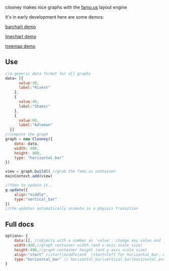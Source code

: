 
clooney makes nice graphs with the [famo.us](http://famo.us) layout engine

it's in early development
here are some demos:

[barchart demo](https://rawgit.com/spencermountain/famo.us_scratch/master/graphs/index.html)

[linechart demo](https://rawgit.com/spencermountain/famo.us_scratch/master/areabar/index.html)

[treemap demo](https://rawgit.com/spencermountain/famo.us_scratch/master/treemap/index.html)


## Use
```javascript
//a generic data format for all graphs
data= [{
	  value:30,
	  label:"Rivest"
	},
	{
	  value:40,
	  label:"Shamir"
	},
	{
	  value:60,
	  label:"Adleman"
  }]
//compute the graph
graph = new Clooney({
	data: data,
	width: 400,
	height: 400,
	type: "horizontal_bar"
})

view = graph.build() //grab the famo.us container
mainContext.add(view)

//then to update it..
g.update({
	align:"middle",
	type:"vertical_bar"
})
//the updates automatically animate in a physics transition
```

## Full docs
```javascript
options= {
	data:[], //objects with a number as 'value'. change any value and it updates intellegently
	width:400,//graph container width (and x-axis scale size)
	height:400,//graph container height (and y-axis scale size)
	align:"start" //start|middle|end  (start=left for horizontal_bar, etc)
	type:"horizontal_bar" // horizontal_bar|vertical_bar|horizontal_area
}

```